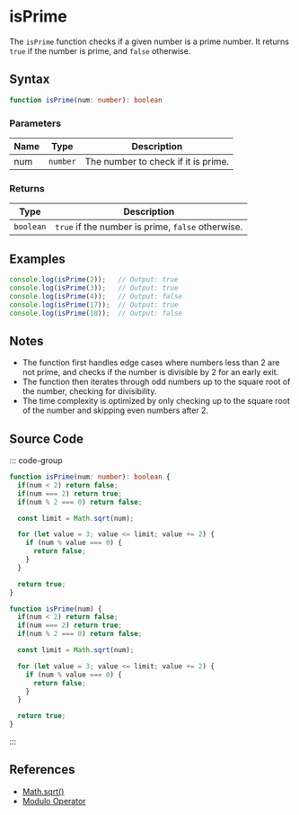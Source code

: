 # isPrime

The `isPrime` function checks if a given number is a prime number. It returns `true` if the number is prime, and `false` otherwise.

## Syntax

```typescript
function isPrime(num: number): boolean
```

### Parameters

| Name  | Type     | Description                                      |
|-------|----------|--------------------------------------------------|
| num   | `number` | The number to check if it is prime.              |

### Returns

| Type    | Description                                      |
|---------|--------------------------------------------------|
| `boolean` | `true` if the number is prime, `false` otherwise. |

## Examples

```typescript
console.log(isPrime(2));   // Output: true
console.log(isPrime(3));   // Output: true
console.log(isPrime(4));   // Output: false
console.log(isPrime(17));  // Output: true
console.log(isPrime(18));  // Output: false
```

## Notes

- The function first handles edge cases where numbers less than 2 are not prime, and checks if the number is divisible by 2 for an early exit.
- The function then iterates through odd numbers up to the square root of the number, checking for divisibility.
- The time complexity is optimized by only checking up to the square root of the number and skipping even numbers after 2.

## Source Code

::: code-group
```typescript
function isPrime(num: number): boolean {
  if(num < 2) return false;
  if(num === 2) return true;
  if(num % 2 === 0) return false;

  const limit = Math.sqrt(num);

  for (let value = 3; value <= limit; value += 2) {
    if (num % value === 0) {
      return false;
    }
  }

  return true;
}
```

```javascript
function isPrime(num) {
  if(num < 2) return false;
  if(num === 2) return true;
  if(num % 2 === 0) return false;

  const limit = Math.sqrt(num);

  for (let value = 3; value <= limit; value += 2) {
    if (num % value === 0) {
      return false;
    }
  }

  return true;
}
```
::: 

## References

- [Math.sqrt()](https://developer.mozilla.org/en-US/docs/Web/JavaScript/Reference/Global_Objects/Math/sqrt)
- [Modulo Operator](https://developer.mozilla.org/en-US/docs/Web/JavaScript/Reference/Operators/Modulo)